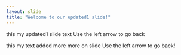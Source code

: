 ```yaml
---
layout: slide
title: "Welcome to our updated1 slide!"
---
```

this my updated1 slide text
Use the left arrow to go back

this my text added more more on slide
Use the left arrow to go back!

